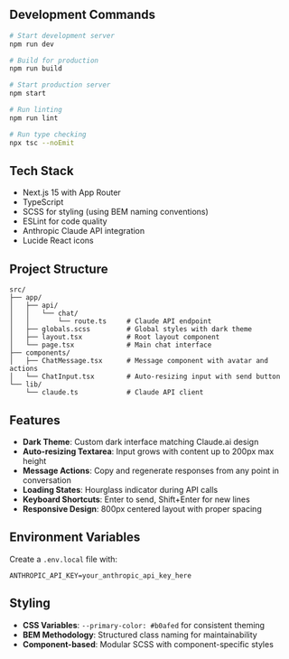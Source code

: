 ## Development Commands

```bash
# Start development server
npm run dev

# Build for production
npm run build

# Start production server
npm start

# Run linting
npm run lint

# Run type checking
npx tsc --noEmit
```

## Tech Stack

- Next.js 15 with App Router
- TypeScript
- SCSS for styling (using BEM naming conventions)
- ESLint for code quality
- Anthropic Claude API integration
- Lucide React icons

## Project Structure

```
src/
├── app/
│   ├── api/
│   │   └── chat/
│   │       └── route.ts     # Claude API endpoint
│   ├── globals.scss         # Global styles with dark theme
│   ├── layout.tsx           # Root layout component
│   └── page.tsx             # Main chat interface
├── components/
│   ├── ChatMessage.tsx      # Message component with avatar and actions
│   └── ChatInput.tsx        # Auto-resizing input with send button
└── lib/
    └── claude.ts            # Claude API client
```

## Features

- **Dark Theme**: Custom dark interface matching Claude.ai design
- **Auto-resizing Textarea**: Input grows with content up to 200px max height
- **Message Actions**: Copy and regenerate responses from any point in conversation
- **Loading States**: Hourglass indicator during API calls
- **Keyboard Shortcuts**: Enter to send, Shift+Enter for new lines
- **Responsive Design**: 800px centered layout with proper spacing

## Environment Variables

Create a `.env.local` file with:

```
ANTHROPIC_API_KEY=your_anthropic_api_key_here
```

## Styling

- **CSS Variables**: `--primary-color: #b0afed` for consistent theming
- **BEM Methodology**: Structured class naming for maintainability
- **Component-based**: Modular SCSS with component-specific styles
